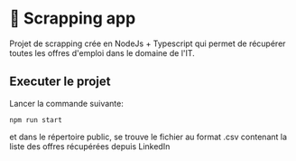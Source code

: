 # 🚀 Scrapping app

Projet de scrapping crée en NodeJs + Typescript qui permet de récupérer toutes les offres d'emploi dans le domaine de l'IT.

## Executer le projet

Lancer la commande suivante:

```
npm run start
```

et dans le répertoire public, se trouve le fichier au format .csv contenant la liste des offres récupérées depuis LinkedIn
